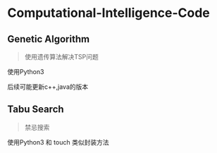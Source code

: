 # Computational-Intelligence-Code

## Genetic Algorithm
> 使用遗传算法解决TSP问题

使用Python3

后续可能更新c++,java的版本

## Tabu Search
> 禁忌搜索

使用Python3 和 touch 类似封装方法
